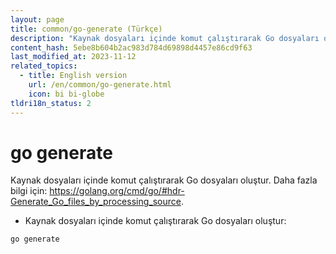 ```yaml
---
layout: page
title: common/go-generate (Türkçe)
description: "Kaynak dosyaları içinde komut çalıştırarak Go dosyaları oluştur."
content_hash: 5ebe8b604b2ac983d784d69898d4457e86cd9f63
last_modified_at: 2023-11-12
related_topics:
  - title: English version
    url: /en/common/go-generate.html
    icon: bi bi-globe
tldri18n_status: 2
---
```

# go generate

Kaynak dosyaları içinde komut çalıştırarak Go dosyaları oluştur.
Daha fazla bilgi için: <https://golang.org/cmd/go/#hdr-Generate_Go_files_by_processing_source>.

- Kaynak dosyaları içinde komut çalıştırarak Go dosyaları oluştur:

`go generate`
